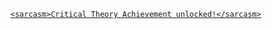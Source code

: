 [`<sarcasm>Critical Theory Achievement unlocked!</sarcasm>`](https://en.wikipedia.org/wiki/Critical_theory)
